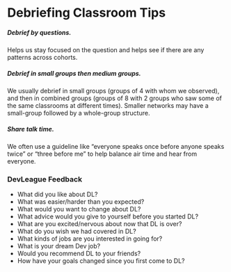 # Debriefing Classroom Tips

##### Debrief by questions.
Helps us stay focused on the question and helps see if there are any patterns across cohorts.

##### Debrief in small groups then medium groups.
We usually debrief in small groups (groups of 4 with whom we observed), and then in combined groups (groups of 8 with 2 groups who saw some of the same classrooms at different times). Smaller networks may have a small-group followed by a whole-group structure.

##### Share talk time.
We often use a guideline like “everyone speaks once before anyone speaks twice” or “three before me” to help balance air time and hear from everyone.

### DevLeague Feedback

- What did you like about DL?
- What was easier/harder than you expected?
- What would you want to change about DL?
- What advice would you give to  yourself before you started DL?
- What are you excited/nervous about now that DL is over?
- What do you wish we had covered in DL?
- What kinds of jobs are you interested in going for?
- What is your dream Dev job?
- Would you recommend DL to your friends?
- How have your goals changed since you first come to DL?
